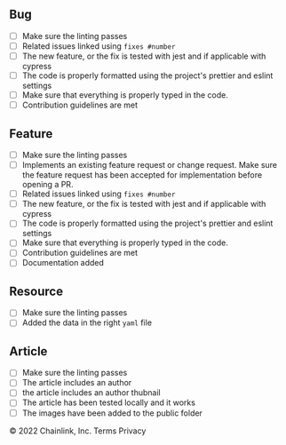 <!--
Thanks for opening a PR! Your contribution is much appreciated.
In order to make sure your PR is handled as smoothly as possible we request that you follow the checklist sections below.
Choose the right checklist for the change that you're making:
-->

## Bug

- [ ] Make sure the linting passes
- [ ] Related issues linked using `fixes #number`
- [ ] The new feature, or the fix is tested with jest and if applicable with cypress
- [ ] The code is properly formatted using the project's prettier and eslint settings
- [ ] Make sure that everything is properly typed in the code.
- [ ] Contribution guidelines are met

## Feature

- [ ] Make sure the linting passes
- [ ] Implements an existing feature request or change request. Make sure the feature request has been accepted for
      implementation before opening a PR.
- [ ] Related issues linked using `fixes #number`
- [ ] The new feature, or the fix is tested with jest and if applicable with cypress
- [ ] The code is properly formatted using the project's prettier and eslint settings
- [ ] Make sure that everything is properly typed in the code.
- [ ] Contribution guidelines are met
- [ ] Documentation added

## Resource

- [ ] Make sure the linting passes
- [ ] Added the data in the right `yaml` file

## Article

- [ ] Make sure the linting passes
- [ ] The article includes an author
- [ ] the article includes an author thubnail
- [ ] The article has been tested locally and it works
- [ ] The images have been added to the public folder

© 2022 Chainlink, Inc. Terms Privacy
